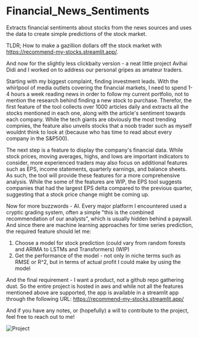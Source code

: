 # Financial_News_Sentiments
Extracts financial sentiments about stocks from the news sources and uses the data to create simple predictions of the stock market.

TLDR; How to make a gazillion dollars off the stock market with https://recommend-my-stocks.streamlit.app/.

And now for the slightly less clickbaity version - a neat little project Avihai Didi and I worked on to address our personal gripes as amateur traders.

Starting with my biggest complaint, finding investment leads. 
With the whirlpool of media outlets covering the financial markets, I need to spend 1-4 hours a week reading news in order to follow my current portfolio, not to mention the research behind finding a new stock to purchase.
Therefor, the first feature of the tool collects over 1000 articles daily and extracts all the stocks mentioned in each one, along with the article's sentiment towards each company.
While the tech giants are obviously the most trending compnies, the feature also unveils stocks that a noob trader such as myself wouldnt think to look at (because who has time to read about every company in the S&P500).

The next step is a feature to display the company's financial data. 
While stock prices, moving averages, highs, and lows are important indicators to consider, more experienced traders may also focus on additional features such as EPS, income statements, quarterly earnings, and balance sheets. As such, the tool will provide these features for a more comprehensive analysis.
While the some of the features are WIP, the EPS tool suggests companies that had the largest EPS delta compared to the previous quarter, suggesting that a stock price change might be coming up.

Now for more buzzwords - AI. 
Every major platform I encountered used a cryptic grading system, often a simple "this is the combined recommendation of our analysts", which is usually hidden behind a paywall.
And since there are machine learning approaches for time series prediction, the required feature should let me:
1. Choose a model for stock prediction (could vary from random forests and ARIMA to LSTMs and Transformers) (WIP)
2. Get the performance of the model - not only in niche terms such as RMSE or R^2, but in terms of actual profit I could make by using the model

And the final requirement - I want a product, not a github repo gathering dust.
So the entire project is hosted in aws and while not all the features mentioned above are supported, the app is available in a streamlit app through the following URL: https://recommend-my-stocks.streamlit.app/

And if you have any notes, or (hopefully) a will to contribute to the project, feel free to reach out to me!


![Project](https://user-images.githubusercontent.com/26568166/231538354-e6c84d30-f48c-457a-8673-3469d01735b3.png)
